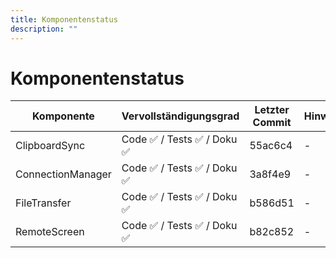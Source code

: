 ```yaml
---
title: Komponentenstatus
description: ""
---
```


# Komponentenstatus

| Komponente        | Vervollständigungsgrad       | Letzter Commit | Hinweise/Bugs |
| ----------------- | ---------------------------- | -------------- | ------------- |
| ClipboardSync     | Code ✅ / Tests ✅ / Doku ✅ | 55ac6c4        | -             |
| ConnectionManager | Code ✅ / Tests ✅ / Doku ✅ | 3a8f4e9        | -             |
| FileTransfer      | Code ✅ / Tests ✅ / Doku ✅ | b586d51        | -             |
| RemoteScreen      | Code ✅ / Tests ✅ / Doku ✅ | b82c852        | -             |
